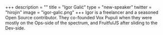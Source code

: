 +++
description = ""
title = "Igor Galić"
type = "new-speaker"
twitter = "hirojin"
image = "igor-galic.png"
+++
Igor is a freelancer and a seasoned Open Source contributor. They co-founded Vox Pupuli when they were mostly on the Ops-side of the spectrum, and FruitfulJS after sliding to the Dev-side.